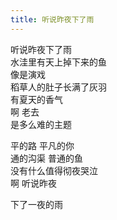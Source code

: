 ```yaml
---
title: 听说昨夜下了雨
---
```


听说昨夜下了雨  
水洼里有天上掉下来的鱼<!--more-->  
像是演戏  
稻草人的肚子长满了灰羽  
有夏天的香气  
啊 老去  
是多么难的主题

平的路 平凡的你  
通的沟渠 普通的鱼  
没有什么值得彻夜哭泣  
啊 听说昨夜

下了一夜的雨
